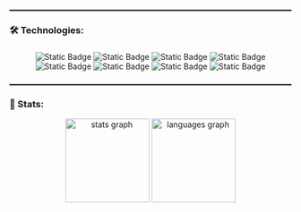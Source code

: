 
###
<hr style="border:0.5px solid dimgrey">
<h3 align="left">🛠 Technologies:</h3>

###

<div align="center">

![Static Badge](https://img.shields.io/badge/python-0d1117?style=for-the-badge&logo=python)
![Static Badge](https://img.shields.io/badge/lua-0d1117?style=for-the-badge&logo=lua)
![Static Badge](https://img.shields.io/badge/csharp-0d1117?style=for-the-badge&logo=csharp)
![Static Badge](https://img.shields.io/badge/typescript-0d1117?style=for-the-badge&logo=typescript)
![Static Badge](https://img.shields.io/badge/javascript-0d1117?style=for-the-badge&logo=javascript)
![Static Badge](https://img.shields.io/badge/mysql-0d1117?style=for-the-badge&logo=mysql)
![Static Badge](https://img.shields.io/badge/sqlite-0d1117?style=for-the-badge&logo=sqlite)
![Static Badge](https://img.shields.io/badge/docker-0d1117?style=for-the-badge&logo=docker)


</div>

###
<hr style="border:0.5px solid dimgrey">

<h3 align="left">💾 Stats:</h3>
<div align="center">
  <img src="https://github-readme-stats.vercel.app/api?username=byBenPuls&hide_title=false&hide_rank=false&show_icons=true&include_all_commits=true&count_private=true&disable_animations=false&theme=dracula&locale=en&hide_border=false&order=1" height="150" alt="stats graph"  />
  <img src="https://github-readme-stats.vercel.app/api/top-langs?username=byBenPuls&locale=en&hide_title=false&layout=compact&card_width=320&langs_count=5&theme=dracula&hide_border=false&order=2" height="150" alt="languages graph"  />
</div>

###
